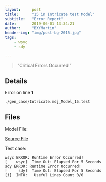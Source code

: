 ```yaml
---
layout:     post
title:      "15 in Intricate test Model"
subtitle:   "Error Report"
date:       2019-06-01 13:34:21
author:     "BXYMartin"
header-img: "img/post-bg-2015.jpg"
tags:
    - wsyc
    - sdy

---
```


> “Critical Errors Occurred!”


## Details

Error on line **1**

```
./gen_case/Intricate.mdj_Model_15.test
```

## Files

Model File:

[Source File](https://github.com/BXYMartin/OO-Public/blob/master/test_mdj/Intricate.mdj)

Test case:

```
wsyc ERROR: Runtime Error Occurred!
[    wsyc]  Time Out: Elapsed For 5 Seconds
sdy ERROR: Runtime Error Occurred!
[     sdy]  Time Out: Elapsed For 5 Seconds
[i]  INFO:	 Useful Lines Count 0/0
```


